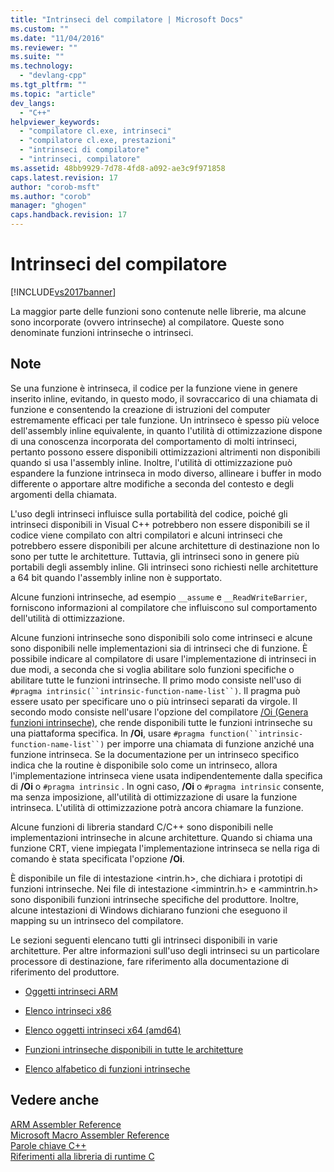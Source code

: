 ```yaml
---
title: "Intrinseci del compilatore | Microsoft Docs"
ms.custom: ""
ms.date: "11/04/2016"
ms.reviewer: ""
ms.suite: ""
ms.technology: 
  - "devlang-cpp"
ms.tgt_pltfrm: ""
ms.topic: "article"
dev_langs: 
  - "C++"
helpviewer_keywords: 
  - "compilatore cl.exe, intrinseci"
  - "compilatore cl.exe, prestazioni"
  - "intrinseci di compilatore"
  - "intrinseci, compilatore"
ms.assetid: 48bb9929-7d78-4fd8-a092-ae3c9f971858
caps.latest.revision: 17
author: "corob-msft"
ms.author: "corob"
manager: "ghogen"
caps.handback.revision: 17
---
```

# Intrinseci del compilatore
[!INCLUDE[vs2017banner](../assembler/inline/includes/vs2017banner.md)]

La maggior parte delle funzioni sono contenute nelle librerie, ma alcune sono incorporate \(ovvero intrinseche\) al compilatore.  Queste sono denominate funzioni intrinseche o intrinseci.  
  
## Note  
 Se una funzione è intrinseca, il codice per la funzione viene in genere inserito inline, evitando, in questo modo, il sovraccarico di una chiamata di funzione e consentendo la creazione di istruzioni del computer estremamente efficaci per tale funzione.  Un intrinseco è spesso più veloce dell'assembly inline equivalente, in quanto l'utilità di ottimizzazione dispone di una conoscenza incorporata del comportamento di molti intrinseci, pertanto possono essere disponibili ottimizzazioni altrimenti non disponibili quando si usa l'assembly inline.  Inoltre, l'utilità di ottimizzazione può espandere la funzione intrinseca in modo diverso, allineare i buffer in modo differente o apportare altre modifiche a seconda del contesto e degli argomenti della chiamata.  
  
 L'uso degli intrinseci influisce sulla portabilità del codice, poiché gli intrinseci disponibili in Visual C\+\+ potrebbero non essere disponibili se il codice viene compilato con altri compilatori e alcuni intrinseci che potrebbero essere disponibili per alcune architetture di destinazione non lo sono per tutte le architetture.  Tuttavia, gli intrinseci sono in genere più portabili degli assembly inline.  Gli intrinseci sono richiesti nelle architetture a 64 bit quando l'assembly inline non è supportato.  
  
 Alcune funzioni intrinseche, ad esempio `__assume` e `__ReadWriteBarrier`, forniscono informazioni al compilatore che influiscono sul comportamento dell'utilità di ottimizzazione.  
  
 Alcune funzioni intrinseche sono disponibili solo come intrinseci e alcune sono disponibili nelle implementazioni sia di intrinseci che di funzione.  È possibile indicare al compilatore di usare l'implementazione di intrinseci in due modi, a seconda che si voglia abilitare solo funzioni specifiche o abilitare tutte le funzioni intrinseche.  Il primo modo consiste nell'uso di `#pragma intrinsic(``intrinsic-function-name-list``)`.  Il pragma può essere usato per specificare uno o più intrinseci separati da virgole.  Il secondo modo consiste nell'usare l'opzione del compilatore [\/Oi \(Genera funzioni intrinseche\)](../build/reference/oi-generate-intrinsic-functions.md), che rende disponibili tutte le funzioni intrinseche su una piattaforma specifica.  In **\/Oi**, usare `#pragma function(``intrinsic-function-name-list``)` per imporre una chiamata di funzione anziché una funzione intrinseca.  Se la documentazione per un intrinseco specifico indica che la routine è disponibile solo come un intrinseco, allora l'implementazione intrinseca viene usata indipendentemente dalla specifica di **\/Oi** o `#pragma intrinsic` .  In ogni caso, **\/Oi** o `#pragma intrinsic` consente, ma senza imposizione, all'utilità di ottimizzazione di usare la funzione intrinseca.  L'utilità di ottimizzazione potrà ancora chiamare la funzione.  
  
 Alcune funzioni di libreria standard C\/C\+\+ sono disponibili nelle implementazioni intrinseche in alcune architetture.  Quando si chiama una funzione CRT, viene impiegata l'implementazione intrinseca se nella riga di comando è stata specificata l'opzione **\/Oi**.  
  
 È disponibile un file di intestazione \<intrin.h\>, che dichiara i prototipi di funzioni intrinseche.  Nei file di intestazione \<immintrin.h\> e \<ammintrin.h\> sono disponibili funzioni intrinseche specifiche del produttore.  Inoltre, alcune intestazioni di Windows dichiarano funzioni che eseguono il mapping su un intrinseco del compilatore.  
  
 Le sezioni seguenti elencano tutti gli intrinseci disponibili in varie architetture.  Per altre informazioni sull'uso degli intrinseci su un particolare processore di destinazione, fare riferimento alla documentazione di riferimento del produttore.  
  
-   [Oggetti intrinseci ARM](../intrinsics/arm-intrinsics.md)  
  
-   [Elenco intrinseci x86](../intrinsics/x86-intrinsics-list.md)  
  
-   [Elenco oggetti intrinseci x64 \(amd64\)](../intrinsics/x64-amd64-intrinsics-list.md)  
  
-   [Funzioni intrinseche disponibili in tutte le architetture](../intrinsics/intrinsics-available-on-all-architectures.md)  
  
-   [Elenco alfabetico di funzioni intrinseche](../intrinsics/alphabetical-listing-of-intrinsic-functions.md)  
  
## Vedere anche  
 [ARM Assembler Reference](../assembler/arm/arm-assembler-reference.md)   
 [Microsoft Macro Assembler Reference](../assembler/masm/microsoft-macro-assembler-reference.md)   
 [Parole chiave C\+\+](../cpp/keywords-cpp.md)   
 [Riferimenti alla libreria di runtime C](../c-runtime-library/c-run-time-library-reference.md)